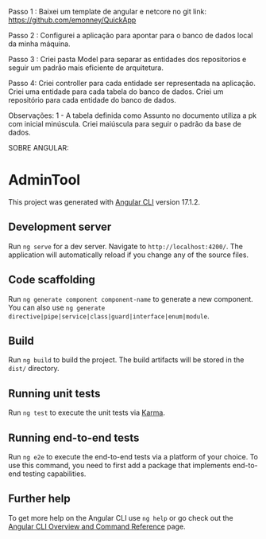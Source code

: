 Passo 1 :
Baixei um template de angular e netcore no git
link: https://github.com/emonney/QuickApp

Passo 2 : 
Configurei a aplicação para apontar para o banco de dados local da minha máquina.

Passo 3 :
Criei pasta Model para separar as entidades dos repositorios e seguir um padrão mais eficiente de arquitetura.

Passo 4:
Criei controller para cada entidade ser representada na aplicação.
Criei uma entidade para cada tabela do banco de dados.
Criei um repositório para cada entidade do banco de dados.


Observações:
1 - A tabela definida como Assunto no documento utiliza a pk com inicial minúscula. Criei maiúscula para seguir o padrão da base de dados.

SOBRE ANGULAR:

# AdminTool

This project was generated with [Angular CLI](https://github.com/angular/angular-cli) version 17.1.2.

## Development server

Run `ng serve` for a dev server. Navigate to `http://localhost:4200/`. The application will automatically reload if you change any of the source files.

## Code scaffolding

Run `ng generate component component-name` to generate a new component. You can also use `ng generate directive|pipe|service|class|guard|interface|enum|module`.

## Build

Run `ng build` to build the project. The build artifacts will be stored in the `dist/` directory.

## Running unit tests

Run `ng test` to execute the unit tests via [Karma](https://karma-runner.github.io).

## Running end-to-end tests

Run `ng e2e` to execute the end-to-end tests via a platform of your choice. To use this command, you need to first add a package that implements end-to-end testing capabilities.

## Further help

To get more help on the Angular CLI use `ng help` or go check out the [Angular CLI Overview and Command Reference](https://angular.io/cli) page.
